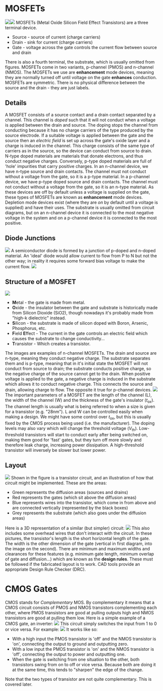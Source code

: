 # MOSFETs
![](Pasted%20image%2020231123124704.png)![](Pasted%20image%2020231123124710.png)
MOSFETs (Metal Oxide Silicon Field Effect Transistors) are a three terminal device.
- Source - source of current (charge carriers)
- Drain - sink for current (charge carriers)
- Gate - voltage across the gate controls the current flow between source and drain

There is also a fourth terminal, the substrate, which is usually omitted from figures. 
MOSFETs come in two variants, p-channel (PMOS) and n-channel (NMOS).
The MOSFETs we use are **enhancement** mode devices, meaning they are normally turned off until voltage on the gate **enhances** conduction.
MOSFETs are symmetric. There is no physical difference between the source and the drain - they are just labels. 
## Details
A MOSFET consists of a source contact and a drain contact separated by a channel. This channel is *doped* such that it will not conduct when a voltage is applied between the drain and source. The doping stops the channel from conducting because it has no charge carriers of the type produced by the source electrode. If a suitable voltage is applied between the gate and the source then an *electric field* is set up across the gate's oxide layer and a charge is induced in the channel. This charge consists of the same type of carriers as in the source, so the device can conduct from source to drain.
N-type doped materials are materials that donate electrons, and thus conduct negative charges. Conversely, p-type doped materials are full of 'hole' impurities that carry positive charges.
In an n-channel device, we have n-type source and drain contacts. The channel must not conduct without a voltage from the gate, so it is a p-type material.
In a p-channel device, we have p-type doped source and drain contacts. The channel must not conduct without a voltage from the gate, so it is an n-type material.
As these devices are off by default unless a voltage is supplied on the gate, these types of MOSFETs are known as **enhancement** mode devices. Depletion mode devices exist (where they are *on* by default until a voltage is supplied) and have their uses.
The substrate is usually omitted from circuit diagrams, but on an n-channel device it is connected to the most negative voltage in the system and on a p-channel device it is connected to the most positive.
## Diode Junctions
![](Pasted%20image%2020231123124726.png)
A semiconductor diode is formed by a junction of p-doped and n-doped material. An 'ideal' diode would allow current to flow from P to N but not the other way; in reality it requires some forward bias voltage to make the current flow.
![](Pasted%20image%2020231124110322.png)
## Structure of a MOSFET
![](Pasted%20image%2020231124110424.png)
- **M**etal - the gate is made from metal.
- **O**xide - the insulator between the gate and substrate is historically made from Silicon Dioxide (SiO2), though nowadays it's probably made from "high-k dielectric" instead.
- **S**ilicon - the substrate is made of silicon doped with Boron, Arsenic, Phosphorus, etc.
- **F**ield **E**ffect - The current in the gate controls an electric field which causes the substrate to change conductivity...
- **T**ransistor - Which creates a transistor.

The images are examples of n-channel MOSFETs. The drain and source are n-type, meaning they conduct negative charge. The substrate separates them and is p-type, meaning that in it's initial state the MOSFET will not conduct from source to drain; the substrate conducts positive charge, so the negative charge of the source cannot get to the drain. When positive voltage is applied to the gate, a negative charge is induced in the substrate which allows it to conduct negative charge. This connects the source and drain, allowing charge to flow. The opposite it true for p-channel devices.
![](Pasted%20image%2020231124111948.png)
The important parameters of a MOSFET are the length of the channel (L), the width of the channel (W) and the thickness of the gate's insulator ($t_\text{ox}$). The channel length is usually what is being referred to when a size is given for a transistor (e.g. "28nm"). L and W can be controlled easily when making a design. We might have some control over $t_\text{ox}$, but this is usually fixed by the CMOS process being used (i.e. the manufacturer).
The doping levels may also vary which will change the threshold voltage ($V_\text{th}$). Low-threshold transistors will start to conduct early after being switched on, making them good for 'fast' gates, but they turn off more slowly and therefore leak charge, increasing power dissipation. A high-threshold transistor will inversely be slower but lower power.
## Layout
![](Pasted%20image%2020231124113002.png)
Shown in the figure is a transistor circuit, and an illustration of how that circuit might be implemented. These are the areas:
- Green represents the diffusion areas (sources and drains)
- Red represents the gates (which sit above the diffusion areas)
- Blue represents wires into the transistor, which come in from above and are connected vertically (represented by the black boxes)
- Grey represents the substrate (which also goes under the diffusion areas)

Here is a 3D representation of a similar (but simpler) circuit:
![](Pasted%20image%2020231124113534.png)
This also includes some overhead wires that don't interact with the circuit.
In these pictures, the transistor's length is the short horizontal length of the gate. The width is the other dimension of the gate (vertical in first diagram, into the image on the second).
There are minimum and maximum widths and clearances for these features (e.g. minimum gate length, minimum overlap of gate and diffusion...) which are known as the **design rules**. These must be followed if the fabricated layout is to work. CAD tools provide an appropriate Design Rule Checker (DRC).
# CMOS Gates
CMOS stands for *Complementary* MOS. By complementary it means that a CMOS circuit consists of PMOS and NMOS transistors complementing each other, where PMOS transistors are good at pulling outputs high and NMOS transistors are good at pulling them low.
Here is a simple example of a CMOS gate, an inverter:
![](Pasted%20image%2020231124114249.png)
This circuit simply switches the input from 1 to 0 or vice versa. For example:
![](Pasted%20image%2020231124114456.png)
It works like so:
- With a high input the PMOS transistor is 'off' and the NMOS transistor is 'on', connecting the output to ground and outputting zero.
- With a low input the PMOS transistor is 'on' and the NMOS transistor is 'off', connecting the output to power and outputting one.
- When the gate is switching from one situation to the other, both transistors swing from on to off or vice versa. Because both are doing it at the same time, this tends to "sharpen" the edge of the change.

Note that the two types of transistor are not quite complementary. This is covered later.